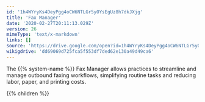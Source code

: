 ```yaml
---
id: '1h4WYryKs4DeyPgg4oCW6NTLGr5yOYsEgUz8h7dkJXjg'
title: 'Fax Manager'
date: '2020-02-27T20:11:13.029Z'
version: 26
mimeType: 'text/x-markdown'
links: []
source: 'https://drive.google.com/open?id=1h4WYryKs4DeyPgg4oCW6NTLGr5yOYsEgUz8h7dkJXjg'
wikigdrive: 'dd69069d725fca5f553df7ded62e130a49d49ca6'
---
```

The {{% system-name %}} Fax Manager allows practices to streamline and manage outbound faxing workflows, simplifying routine tasks and reducing labor, paper, and printing costs.

{{% children %}}
